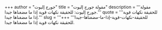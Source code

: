 +++
author = "جورج إليوت"
title = "مقولة جورج إليوت"
description = '''مقولة جورج إليوت: للحقيقة نكهات قوية إذا ما مضغناها جيدا.'''
quote = '''للحقيقة نكهات قوية إذا ما مضغناها جيدا.'''
slug = '''للحقيقة-نكهات-قوية-إذا-ما-مضغناها-جيدا'''
+++
للحقيقة نكهات قوية إذا ما مضغناها جيدا.
